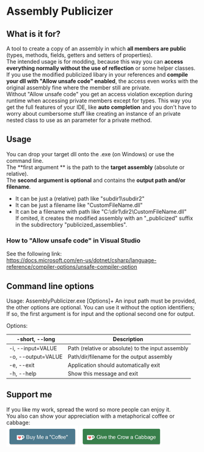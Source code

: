 # Assembly Publicizer

## What is it for?

A tool to create a copy of an assembly in which **all members are public** (types, methods, fields, getters and setters of properties).  
The intended usage is for modding, because this way you can **access everything normally without the use of reflection** or some helper classes.  
If you use the modified publicized libary in your references and **compile your dll with "Allow unsafe code" enabled**, 
the access even works with the original assembly fine where the member still are private.  
Without "Allow unsafe code" you get an access violation exception during runtime when accessing private members except for types.
This way you get the full features of your IDE, like **auto completion** and you don't have to worry about cumbersome stuff like 
creating an instance of an private nested class to use as an parameter for a private method.  
  
## Usage
You can drop your target dll onto the .exe (on Windows) or use the command line.  
The **first argument ** is the path to the **target assembly** (absolute or relative).  
The **second argument is optional** and contains the **output path and/or filename**.  
* It can be just a (relative) path like "subdir1\subdir2"  
* It can be just a filename like "CustomFileName.dll"  
* It can be a filename with path like "C:\dir1\dir2\CustomFileName.dll"  
  If omited, it creates the modified assembly with an "\_publicized" suffix in the subdirectory "publicized_assemblies".  
  
### How to "Allow unsafe code" in Visual Studio
See the following link:  
https://docs.microsoft.com/en-us/dotnet/csharp/language-reference/compiler-options/unsafe-compiler-option
  
## Command line options
Usage: AssemblyPublicizer.exe [Options]+
An input path must be provided, the other options are optional.
You can use it without the option identifiers; If so, the first argument is for input and the optional second one for output.

Options:

|  -short, --long            | Description                                       |
| -------------------------- | ------------------------------------------------- |
|  -i, --input=VALUE         | Path (relative or absolute) to the input assembly |
|  -o, --output=VALUE        | Path/dir/filename for the output assembly         |
|  -e, --exit                | Application should automatically exit             |
|  -h, --help                | Show this message and exit                        |

## Support me
If you like my work, spread the word so more people can enjoy it.  
You also can show your appreciation with a metaphorical coffee or cabbage:  
<a href='https://ko-fi.com/Q5Q0BT8U' target='_blank'><img height='55' style='border:0px;height:55px;' 
src='https://github.com/CabbageCrow/Miscellaneous/blob/master/img/Kofi_btn/kofi_btn_coffee.png?v=0' border='0' alt='Buy Me a metaphorical Coffee at ko-fi.com' /></a> 
<a href='https://ko-fi.com/Q5Q0BT8U' target='_blank'><img height='55' style='border:0px;height:55px;' 
src='https://github.com/CabbageCrow/Miscellaneous/blob/master/img/Kofi_btn/kofi_btn_cabbage.png?v=0' border='0' alt='Give the Crow a Cabbage at ko-fi.com' /></a>
